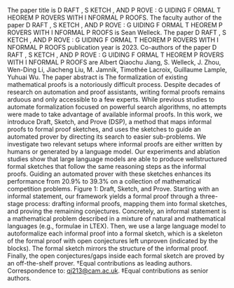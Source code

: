 The paper title is D RAFT , S KETCH , AND P ROVE : G UIDING F ORMAL T HEOREM P ROVERS WITH I NFORMAL P ROOFS.
The faculty author of the paper D RAFT , S KETCH , AND P ROVE : G UIDING F ORMAL T HEOREM P ROVERS WITH I NFORMAL P ROOFS is Sean Welleck.
The paper D RAFT , S KETCH , AND P ROVE : G UIDING F ORMAL T HEOREM P ROVERS WITH I NFORMAL P ROOFS publication year is 2023.
Co-authors of the paper D RAFT , S KETCH , AND P ROVE : G UIDING F ORMAL T HEOREM P ROVERS WITH I NFORMAL P ROOFS are Albert Qiaochu Jiang, S. Welleck, J. Zhou, Wen-Ding Li, Jiacheng Liu, M. Jamnik, Timothée Lacroix, Guillaume Lample, Yuhuai Wu.
The paper abstract is The formalization of existing mathematical proofs is a notoriously difficult process. Despite decades of research on automation and proof assistants, writing formal proofs remains arduous and only accessible to a few experts. While previous studies to automate formalization focused on powerful search algorithms, no attempts were made to take advantage of available informal proofs. In this work, we introduce Draft, Sketch, and Prove (DSP), a method that maps informal proofs to formal proof sketches, and uses the sketches to guide an automated prover by directing its search to easier sub-problems. We investigate two relevant setups where informal proofs are either written by humans or generated by a language model. Our experiments and ablation studies show that large language models are able to produce wellstructured formal sketches that follow the same reasoning steps as the informal proofs. Guiding an automated prover with these sketches enhances its performance from 20.9% to 39.3% on a collection of mathematical competition problems. Figure 1: Draft, Sketch, and Prove. Starting with an informal statement, our framework yields a formal proof through a three-stage process: drafting informal proofs, mapping them into formal sketches, and proving the remaining conjectures. Concretely, an informal statement is a mathematical problem described in a mixture of natural and mathematical languages (e.g., formulae in LTEX). Then, we use a large language model to autoformalize each informal proof into a formal sketch, which is a skeleton of the formal proof with open conjectures left unproven (indicated by the <proof> blocks). The formal sketch mirrors the structure of the informal proof. Finally, the open conjectures/gaps inside each formal sketch are proved by an off-the-shelf prover. †Equal contributions as leading authors. Correspondence to: qj213@cam.ac.uk. ‡Equal contributions as senior authors.
